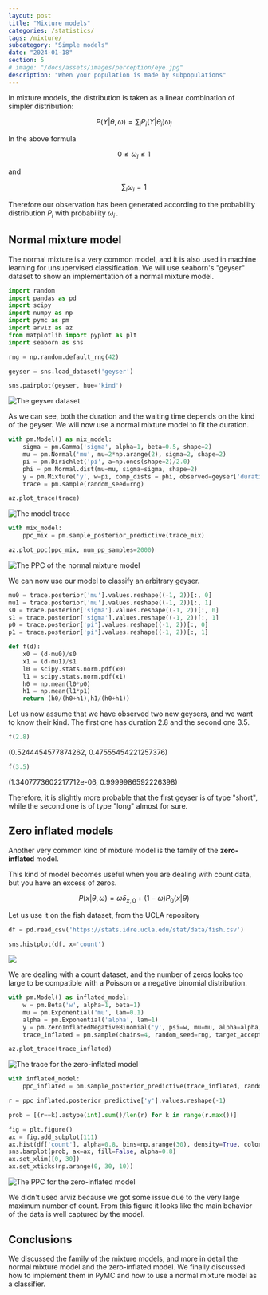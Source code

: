 ```yaml
---
layout: post
title: "Mixture models"
categories: /statistics/
tags: /mixture/
subcategory: "Simple models"
date: "2024-01-18"
section: 5
# image: "/docs/assets/images/perception/eye.jpg"
description: "When your population is made by subpopulations"
---
```


In mixture models, the distribution is taken as a linear combination
of simpler distribution:

$$
P(Y | \theta, \omega) = \sum_{i} P_i(Y | \theta_i) \omega_i
$$

In the above formula

$$
0 \leq \omega_i \leq 1
$$

and

$$
\sum_i \omega_i = 1
$$

Therefore our observation has been generated according to the probability
distribution $P_i$ with probability $\omega_i\,.$

## Normal mixture model

The normal mixture is a very common model, and it is also used in machine
learning for unsupervised classification.
We will use seaborn's "geyser" dataset to show an implementation of
a normal mixture model.

```python
import random
import pandas as pd
import scipy
import numpy as np
import pymc as pm
import arviz as az
from matplotlib import pyplot as plt
import seaborn as sns

rng = np.random.default_rng(42)

geyser = sns.load_dataset('geyser')

sns.pairplot(geyser, hue='kind')
```

![The geyser dataset](/docs/assets/images/statistics/mixture/geiser.webp)

As we can see, both the duration and the waiting time depends on
the kind of the geyser.
We will now use a normal mixture model to fit the duration.

```python
with pm.Model() as mix_model:
    sigma = pm.Gamma('sigma', alpha=1, beta=0.5, shape=2)
    mu = pm.Normal('mu', mu=2*np.arange(2), sigma=2, shape=2)
    pi = pm.Dirichlet('pi', a=np.ones(shape=2)/2.0)
    phi = pm.Normal.dist(mu=mu, sigma=sigma, shape=2)
    y = pm.Mixture('y', w=pi, comp_dists = phi, observed=geyser['duration'])
    trace = pm.sample(random_seed=rng)

az.plot_trace(trace)
```

![The model trace](/docs/assets/images/statistics/mixture/trace_mix.webp)

```python
with mix_model:
    ppc_mix = pm.sample_posterior_predictive(trace_mix)

az.plot_ppc(ppc_mix, num_pp_samples=2000)
```

![The PPC of the normal mixture model](/docs/assets/images/statistics/mixture/ppc_mix.webp)

We can now use our model to classify an arbitrary geyser.

```python
mu0 = trace.posterior['mu'].values.reshape((-1, 2))[:, 0]
mu1 = trace.posterior['mu'].values.reshape((-1, 2))[:, 1]
s0 = trace.posterior['sigma'].values.reshape((-1, 2))[:, 0]
s1 = trace.posterior['sigma'].values.reshape((-1, 2))[:, 1]
p0 = trace.posterior['pi'].values.reshape((-1, 2))[:, 0]
p1 = trace.posterior['pi'].values.reshape((-1, 2))[:, 1]

def f(d):
    x0 = (d-mu0)/s0
    x1 = (d-mu1)/s1
    l0 = scipy.stats.norm.pdf(x0)
    l1 = scipy.stats.norm.pdf(x1)
    h0 = np.mean(l0*p0)
    h1 = np.mean(l1*p1)
    return (h0/(h0+h1),h1/(h0+h1))
```

Let us now assume that we have observed two new geysers,
and we want to know their kind. The first one has duration 2.8 and the second
one 3.5.

```python
f(2.8)
```
<div class='code'>
(0.5244454577874262, 0.47555454221257376)
</div>

```python
f(3.5)
```
<div class='code'>
(1.3407773602217712e-06, 0.9999986592226398)
</div>

Therefore, it is slightly more probable that the first geyser is of
type "short",
while the second one is of type "long" almost for sure.

## Zero inflated models

Another very common kind of mixture model is the family
of the **zero-inflated** model.

This kind of model becomes useful when you are dealing with count
data, but you have an excess of zeros.

$$
P(x | \theta, \omega) = \omega \delta_{x,0} + (1-\omega)P_0(x | \theta)
$$

Let us use it on the fish dataset, from the UCLA repository

```python
df = pd.read_csv('https://stats.idre.ucla.edu/stat/data/fish.csv')

sns.histplot(df, x='count')
```

![](/docs/assets/images/statistics/mixture/fish.webp)

We are dealing with a count dataset, and the number of zeros looks
too large to be compatible with a Poisson or a negative binomial distribution.

```python
with pm.Model() as inflated_model:
    w = pm.Beta('w', alpha=1, beta=1)
    mu = pm.Exponential('mu', lam=0.1)
    alpha = pm.Exponential('alpha', lam=1)
    y = pm.ZeroInflatedNegativeBinomial('y', psi=w, mu=mu, alpha=alpha, observed=df['count'])
    trace_inflated = pm.sample(chains=4, random_seed=rng, target_accept=0.9)

az.plot_trace(trace_inflated)
```

![The trace for the zero-inflated model](/docs/assets/images/statistics/mixture/trace_fish.webp)

```python
with inflated_model:
    ppc_inflated = pm.sample_posterior_predictive(trace_inflated, random_seed=rng)

r = ppc_inflated.posterior_predictive['y'].values.reshape(-1)

prob = [(r==k).astype(int).sum()/len(r) for k in range(r.max())]

fig = plt.figure()
ax = fig.add_subplot(111)
ax.hist(df['count'], alpha=0.8, bins=np.arange(30), density=True, color='gray')
sns.barplot(prob, ax=ax, fill=False, alpha=0.8)
ax.set_xlim([0, 30])
ax.set_xticks(np.arange(0, 30, 10))
```

![The PPC for the zero-inflated model](/docs/assets/images/statistics/mixture/ppc_fish.webp)

We didn't used arviz because we got some issue due to the very large maximum
number of count.
From this figure it looks like the main behavior of the data is well
captured by the model.

## Conclusions

We discussed the family of the mixture models, and more in detail
the normal mixture model and the zero-inflated model.
We finally discussed how to implement them in PyMC and how to use
a normal mixture model as a classifier.
